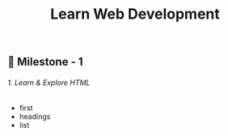 <h1 align="center"> Learn Web Development </h1>
<br>

## 🎯 Milestone - 1

<h6>1. Learn & Explore HTML </h6>

- first
- headings
- list